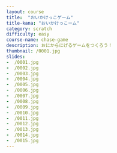 ```yaml
---
layout: course
title:  "おいかけっこゲーム"
title-kana: "おいかけっこーム"
category: scratch
difficulty: easy
course-name: chase-game
description: おにからにげるゲームをつくろう！
thumbnail: /0001.jpg
slides:
-  /0001.jpg
-  /0002.jpg
-  /0003.jpg
-  /0004.jpg
-  /0005.jpg
-  /0006.jpg
-  /0007.jpg
-  /0008.jpg
-  /0009.jpg
-  /0010.jpg
-  /0011.jpg
-  /0012.jpg
-  /0013.jpg
-  /0014.jpg
-  /0015.jpg
---
```

